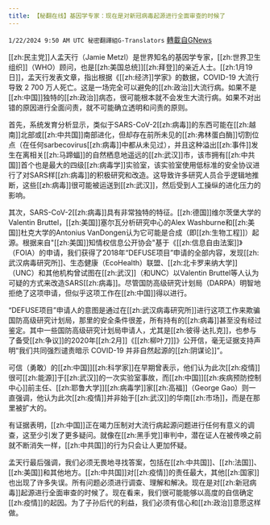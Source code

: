 ```yaml
---
title: 【秘翻在线】基因学专家：现在是对新冠病毒起源进行全面审查的时候了
---
```

`1/22/2024 9:50 AM UTC 秘密翻譯組G-Translators` [轉載自GNews](https://gnews.org/articles/2241775)

[[zh:民主党]]人孟天行（Jamie Metzl）是世界知名的基因学专家，[[zh:世界卫生组织]]（WHO）顾问，也是[[zh:美国总统]][[zh:拜登]]的亲近人士。[[zh:1月19日]]，孟天行发表文章，指出根据《[[zh:经济]]学家》的数据，COVID-19 大流行导致 2 700 万人死亡。这是一场完全可以避免的[[zh:政治]]大流行病。如果不是[[zh:中国]]独特的[[zh:政治]]病态，很可能根本就不会发生大流行病。如果不对出错的原因进行全面问责，就不可能确立透明和问责的原则。

首先，系统发育分析显示，类似于SARS-CoV-2[[zh:病毒]]的东西可能在[[zh:越南]]北部或[[zh:中共国]]南部进化，但却存在前所未见的[[zh:弗林蛋白酶]]切割位点（在任何sarbecovirus[[zh:病毒]]中都从未见过），并且这种溢出[[zh:事件]]发生在离相关[[zh:马蹄蝠]]的自然栖息地遥远的[[zh:武汉]]市，该市拥有[[zh:中共国]]首个也是最大的四级[[zh:病毒学]]实验室，该实验室使用低标准的安全协议进行了对SARS样[[zh:病毒]]的积极研究和改造。这导致许多研究人员合乎逻辑地推断，这些[[zh:病毒]]很可能被运送到[[zh:武汉]]，然后受到人工操纵的进化压力的影响。

其次，SARS-CoV-2[[zh:病毒]]具有非常独特的特征。[[zh:德国]]维尔茨堡大学的Valentin Bruttel，[[zh:美国]]塞尔瓦分析研究中心的Alex Washburne和[[zh:美国]]杜克大学的Antonius VanDongen认为它可能是合成（即[[zh:生物工程]]）起源。根据来自"[[zh:美国]]知情权信息公开协会"基于《[[zh:信息自由法案]]》（FOIA）的申请，我们获得了2018年“DEFUSE项目”申请的全部内容，发现[[zh:武汉病毒研究所]]、生态健康（EcoHealth）联盟、[[zh:北卡罗来纳大学]]（UNC）和其他机构曾试图在[[zh:武汉]]（和UNC）以Valentin Bruttel等人认为可疑的方式来改造SARS[[zh:病毒]]。尽管国防高级研究计划局（DARPA）明智地拒绝了这项申请，但似乎这项工作在[[zh:中国]]得以进行。

“DEFUSE项目”申请人的意图是通过在[[zh:武汉病毒研究所]]进行这项工作来欺骗国防高级研究计划局，那里的安全条件很差，所有持有的[[zh:病毒]]甚至没有经过鉴定。其中一些国防高级研究计划局申请人，尤其是[[zh:彼得·达扎克]]，也参与了备受[[zh:争议]]的2020年[[zh:2月]]《[[zh:柳叶刀]]》公开信，毫无证据支持声明“我们共同强烈谴责暗示 COVID-19 并非自然起源的[[zh:阴谋论]]”。

可信（勇敢）的[[zh:中国]][[zh:科学家]]在早期曾表示，他们认为此次[[zh:疫情]]很可[[zh:能源]]于[[zh:武汉]]的一次实验室事故，而[[zh:中国]][[zh:疾病预防控制中心]]前主任、[[zh:耶鲁大学]][[zh:病毒学]]家[[zh:高福]]（George Gao）则一直强调，他认为此次[[zh:疫情]]并非始于[[zh:武汉]]的华南[[zh:市场]]，而是在那里被扩大的。

有证据表明，[[zh:中国]]正在竭力压制对大流行病起源问题进行任何有意义的调查，这至少引发了更多疑问。就像在[[zh:黑手党]]审判中，潜在证人在被传唤之前就不断消失一样，[[zh:中共国]]的行为只会让人更加怀疑。

孟天行最后强调，我们必须无畏地寻找答案，包括在[[zh:中共国]]、[[zh:法国]]、[[zh:美国]]和其他地方。[[zh:中共国]]对[[zh:疫情]]的责任最大，其他[[zh:国家]]也出现了许多失误。所有问题必须进行调查、理解和解决。现在是对[[zh:新冠病毒]]起源进行全面审查的时候了。现在看来，我们很可能能够以高度的自信确定[[zh:疫情]]的起因。为了子孙后代的利益，我们必须有信心和[[zh:政治]]意愿这样做。

